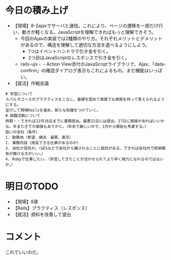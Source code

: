 # 今日の積み上げ
- 【現場】8-2ajaxでサーバと通信。これにより、ページの遷移を一部だけ行い、動きが軽くなる。JavaScriptを理解できればもっと理解できそう。
  - 今回のAjaxの実装では2種類のやり方。それぞれメリットとデメリットがあるので、構造を理解して適切な方法を選べるようにしよう。
    - 1つはイベントハンドラで引き金を引く。
    - 2つ目はJavaScriptのレスポンスで引き金を引く。
  - rails-ujs・・Action View添付のJavaScriptライブラリで、Ajax、「data-confirm」の確認ダイアログ表示もこれによるもの。まだ機能はいっぱい。
- 【就活】作戦会議
```
# 学習について
スパルタコースのプラクティスをこなし、基礎を固めて面接でも根拠を持って答えられるようにする。
並行して現場Railsを進め、新たな知識をつけていく。
# 就職活動について
時期・・できれば12月16日までに書類提出。最悪21日には提出。27日に面接があればいいかな。年またぎでの面接もありかと。（年末で厳しいので、1月から開始も考慮する。）
狙いの会社（条件）
1. 勤務地（希望、横浜　最悪、東京）
2. 業務内容（成長できる仕事があるのか）
3. 自社か受託か。（SESなどで会社から離されることに抵抗がある。できれば会社内で師弟関係が築ける方がいい。）
4. Rubyで仕事したい。（学習してきたことが活かせられてより早く戦力になれるのではないか。）
```
# 明日のTODO
- 【現場】8章
- 【Rails】プラクティス（レスポンス）
- 【就活】資料を改善して提出
# コメント
これでいいのだ。
